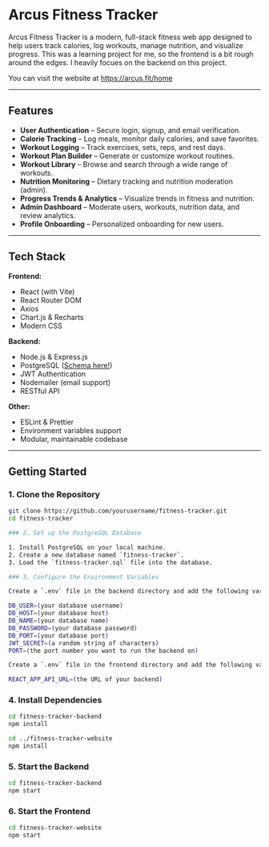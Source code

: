 # Arcus Fitness Tracker

Arcus Fitness Tracker is a modern, full-stack fitness web app designed to help users track calories, log workouts, manage nutrition, and visualize progress. This was a learning project for me, so the frontend is a bit rough around the edges. I heavily focues on the backend on this project.

You can visit the website at https://arcus.fit/home

---

## Features

- **User Authentication** – Secure login, signup, and email verification.
- **Calorie Tracking** – Log meals, monitor daily calories, and save favorites.
- **Workout Logging** – Track exercises, sets, reps, and rest days.
- **Workout Plan Builder** – Generate or customize workout routines.
- **Workout Library** – Browse and search through a wide range of workouts.
- **Nutrition Monitoring** – Dietary tracking and nutrition moderation (admin).
- **Progress Trends & Analytics** – Visualize trends in fitness and nutrition.
- **Admin Dashboard** – Moderate users, workouts, nutrition data, and review analytics.
- **Profile Onboarding** – Personalized onboarding for new users.

---

## Tech Stack

**Frontend:**
- React (with Vite)
- React Router DOM
- Axios
- Chart.js & Recharts
- Modern CSS

**Backend:**
- Node.js & Express.js
- PostgreSQL ([Schema here!](./fitness_tracker.sql))
- JWT Authentication
- Nodemailer (email support)
- RESTful API

**Other:**
- ESLint & Prettier
- Environment variables support
- Modular, maintainable codebase

---

## Getting Started

### 1. Clone the Repository

```bash
git clone https://github.com/yourusername/fitness-tracker.git
cd fitness-tracker

### 2. Set up the PostgreSQL Database

1. Install PostgreSQL on your local machine.
2. Create a new database named `fitness-tracker`.
3. Load the `fitness-tracker.sql` file into the database.

### 3. Configure the Environment Variables

Create a `.env` file in the backend directory and add the following variables:

DB_USER=(your database username)
DB_HOST=(your database host)
DB_NAME=(your database name)
DB_PASSWORD=(your database password)
DB_PORT=(your database port)
JWT_SECRET=(a random string of characters)
PORT=(the port number you want to run the backend on)

Create a `.env` file in the frontend directory and add the following variables:

REACT_APP_API_URL=(the URL of your backend)

```

### 4. Install Dependencies

```bash
cd fitness-tracker-backend
npm install

cd ../fitness-tracker-website
npm install
```

### 5. Start the Backend

```bash
cd fitness-tracker-backend
npm start
```

### 6. Start the Frontend

```bash
cd fitness-tracker-website
npm start
```

